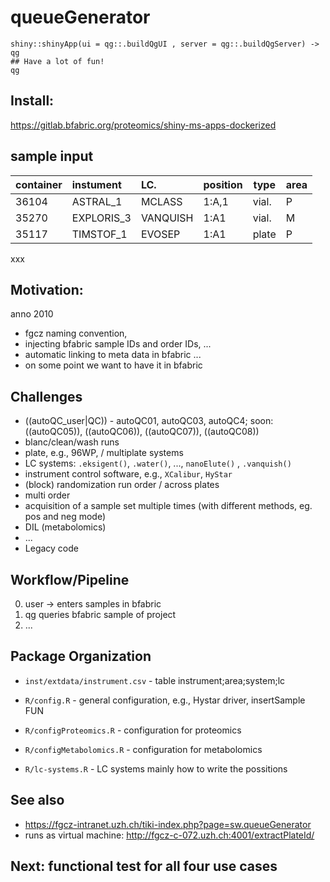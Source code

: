 # queueGenerator

```{r}
shiny::shinyApp(ui = qg::.buildQgUI , server = qg::.buildQgServer) -> qg
## Have a lot of fun!
qg
```
## Install:

https://gitlab.bfabric.org/proteomics/shiny-ms-apps-dockerized

## sample input

container | instument  |LC.      | position | type  | area
:---------|:-----------|:--------|:---------|-------|-- 
36104     | ASTRAL_1   | MCLASS  | 1:A,1    | vial. | P
35270     | EXPLORIS_3 | VANQUISH| 1:A1     | vial. | M
35117     | TIMSTOF_1  | EVOSEP  | 1:A1     | plate | P
xxx

## Motivation:

anno 2010

* fgcz naming convention,
* injecting bfabric sample IDs and order IDs, ...
* automatic linking to meta data in bfabric ...
* on some point we want to have it in bfabric 
    
## Challenges 

* ((autoQC_user|QC)) - autoQC01, autoQC03, autoQC4; soon: ((autoQC05)), ((autoQC06)), ((autoQC07)), ((autoQC08))
* blanc/clean/wash runs
* plate, e.g., 96WP, / multiplate systems
* LC systems: `.eksigent()`, `.water()`, ..., `nanoElute()` ,  `.vanquish()`
* instrument control software, e.g., `XCalibur`, `HyStar`
* (block) randomization run order / across plates
* multi order
* acquisition of a sample set multiple times (with different methods, eg. pos and neg mode)
* DIL (metabolomics)
* ...
* Legacy code

## Workflow/Pipeline

0. user -> enters samples in bfabric
1. qg queries bfabric sample of project
2. ...


## Package Organization

* `inst/extdata/instrument.csv` - table instrument;area;system;lc

* `R/config.R` - general configuration, e.g., Hystar driver, insertSample FUN
* `R/configProteomics.R` - configuration for proteomics
* `R/configMetabolomics.R`  - configuration for metabolomics
* `R/lc-systems.R` - LC systems mainly how to write the possitions

## See also

* https://fgcz-intranet.uzh.ch/tiki-index.php?page=sw.queueGenerator
* runs as virtual machine: http://fgcz-c-072.uzh.ch:4001/extractPlateId/ 


## Next: functional test for all four use cases
